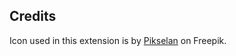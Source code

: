 ## Credits

Icon used in this extension is by [Pikselan](https://www.freepik.com/icon/science_15060166) on Freepik.
